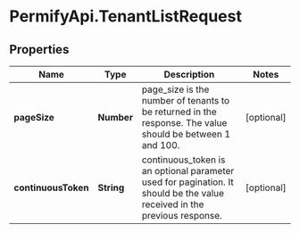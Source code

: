 # PermifyApi.TenantListRequest

## Properties

Name | Type | Description | Notes
------------ | ------------- | ------------- | -------------
**pageSize** | **Number** | page_size is the number of tenants to be returned in the response. The value should be between 1 and 100. | [optional] 
**continuousToken** | **String** | continuous_token is an optional parameter used for pagination. It should be the value received in the previous response. | [optional] 


